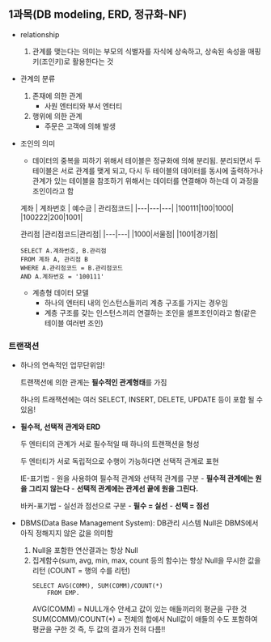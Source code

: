 ## 1과목(DB modeling, ERD, 정규화-NF)

- relationship
    1. 관계를 맺는다는 의미는 부모의 식별자를 자식에 상속하고, 상속된 속성을 매핑키(조인키)로 활용한다는 것
   
- 관계의 분류
  1. 존재에 의한 관계
        - 사원 엔터티와 부서 엔터티
  2. 행위에 의한 관계 
        - 주문은 고객에 의해 발생

- 조인의 의미
    - 데이터의 중복을 피하기 위해서 테이블은 정규화에 의해 분리됨.
        분리되면서 두 테이블은 서로 관계를 맺게 되고, 다시 두 테이블의 데이터를 동시에 출력하거나 관계가 있는 테이블을 참조하기 위해서는 데이터를 연결해야 하는데 이 과정을 조인이라고 함

    계좌
    | 계좌번호 | 예수금 | 관리점코드|
    |---|---|---|
    |100111|100|1000|
    |100222|200|1001|

    관리점
    |관리점코드|관리점|
    |---|---|
    |1000|서울점|
    |1001|경기점|
    
    ```
    SELECT A.계좌번호, B.관리점
    FROM 계좌 A, 관리점 B
    WHERE A.관리점코드 = B.관리점코드
    AND A.계좌번호 = '100111'
    ```

    - 계층형 데이터 모델
      - 하나의 엔터티 내의 인스턴스들끼리 계층 구조를 가지는 경우임
      - 계층 구조를 갖는 인스턴스끼리 연결하는 조인을 셀프조인이라고 함(같은 테이블 여러번 조인)
  
### 트랜잭션
- 하나의 연속적인 업무단위임!
  
    트랜잭션에 의한 관계는 **필수적인 관계형태**를 가짐
  
    하나의 트래잭션에는 여러 SELECT, INSERT, DELETE, UPDATE 등이 포함 될 수 있음!
  
- **필수적, 선택적 관계와 ERD**

    두 엔터티의 관계가 서로 필수적일 때 하나의 트랜잭션을 형성

    두 엔터티가 서로 독립적으로 수행이 가능하다면 선택적 관계로 표현

    IE-표기법
        - 원을 사용하여 필수적 관계와 선택적 관계를 구분
        - **필수적 관계에는 원을 그리지 않는다**
        - **선택적 관계에는 관계선 끝에 원을 그린다.**
    
    바커-표기법
        - 실선과 점선으로 구분
        - **필수 = 실선**
        - **선택 = 점선**
  
- DBMS(Data Base Management System): DB관리 시스템
    Null은 DBMS에서 아직 정해지지 않은 값을 의미함

    1. Null을 포함한 연산결과는 항상 Null
    2. 집계함수(sum, avg, min, max, count 등의 함수)는 항상 Null을 무시한 값을 리턴
        (COUNT = 행의 수를 리턴)
        ```
        SELECT AVG(COMM), SUM(COMM)/COUNT(*)
            FROM EMP.
        ```
        AVG(COMM) = NULL개수 안세고 값이 있는 애들끼리의 평균을 구한 것
        SUM(COMM)/COUNT(*) = 전체의 합에서 Null값이 애들의 수도 포함하여 평균을 구한 것
        즉, 두 값의 결과가 전혀 다름!!